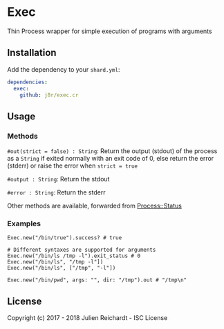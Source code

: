 # Exec

Thin Process wrapper for simple execution of programs with arguments

## Installation

Add the dependency to your `shard.yml`:

```yaml
dependencies:
  exec:
    github: j8r/exec.cr
```

## Usage

### Methods

`#out(strict = false) : String`: Return the output (stdout) of the process as a `String` if exited normally with an exit code of 0, else return the error (stderr) or raise the error when `strict = true`

`#output : String`: Return the stdout

`#error : String`: Return the stderr

Other methods are available, forwarded from [Process::Status](https://crystal-lang.org/api/latest/Process/Status.html)

### Examples

```crystal
Exec.new("/bin/true").success? # true

# Different syntaxes are supported for arguments
Exec.new("/bin/ls /tmp -l").exit_status # 0
Exec.new("/bin/ls", "/tmp -l"])
Exec.new("/bin/ls", ["/tmp", "-l"])

Exec.new("/bin/pwd", args: "", dir: "/tmp").out # "/tmp\n"
```

## License

Copyright (c) 2017 - 2018 Julien Reichardt - ISC License
